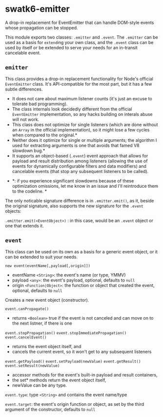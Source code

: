 # swatk6-emitter

A drop-in replacement for EventEmitter that can handle DOM-style events whose propagation can be stopped.

This module exports two classes: `.emitter` and `.event`. The `.emitter` can be used as a basis for `extend`ing your own class, and the `.event` class can be used by itself or be extended to serve your needs for an in-transit cancelable event.

## `emitter`

This class provides a drop-in replacement functionality for Node's official `EventEmitter` class. It's API-compatible for the most part, but it has a few subtle differences.

- It does not care about maximum listener counts (it's just an excuse to tolerate bad programming).
- The class internals look decidedly different from the official `EventEmitter` implementation, so any hacks building on interals abuse will not work.
- This class does not optimize for single listeners (which are done without an `Array` in the official implementation), so it might lose a few cycles when compared to the original.*
- Neither does it optimize for single or multiple arguments; the algorithm I used for extracting arguments is one that avoids that famed V8 slowdown bug.*
- It supports an object-based (`.event`) event approach that allows for payload and result distribution among listeners (allowing the use of events for dynamically configurable filters and data modifiers) and cancelable events (that stop any subsequent listeners to be called).

* *: if you experience significant slowdowns because of these optimization omissions, let me know in an issue and I'll reintroduce them to the codeline. *

The only noticable signature difference is in `.emitter.emit()`, as it, beside the original signature, also supports the new signature for the `.event` objects:

`.emitter.emit(<EventObject>)` : in this case, <EventObject> would be an `.event` object or one that extends it.

## `event`

This class can be used on its own as a basis for a generic event object, or it can be extended to suit your needs.

`new event(eventName[,payload[,origin]])`
- eventName `<String>`: the event's name (or type, YMMV)
- payload `<any>`: the event's payload, optional, defaults to `null`
- origin `<Function|Object>`: the function or object that created the event, optional, defaults to `null`

Creates a new event object (constructor).

`event.canPropagate()`
- returns `<Boolean>` true if the event is not canceled and can move on to the next listner, if there is one

`event.stopPropagation()`
`event.stopImmediatePropagation()`
`event.cancelEvent()`
- returns the event object itself, and
- cancels the current event, so it won't get to any subsequent listeners

`event.getPayload()`
`event.setPayload(newValue)`
`event.getResult()`
`event.setResult(newValue)`
- accessor methods for the event's built-in payload and result containers,
- the set* methods return the event object itself,
- newValue can be any type.

`event.type`: type `<String>` and contains the event name/type

`event.target`: the event's origin function or object, as set by the third argument of the constructor, defaults to `null`
